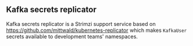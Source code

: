## Kafka secrets replicator

Kafka secrets replicator is a Strimzi support service based
on https://github.com/mittwald/kubernetes-replicator which makes `KafkaUser` secrets
available to development teams' namespaces.